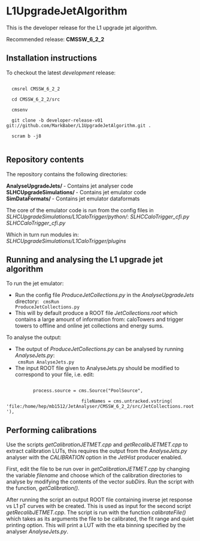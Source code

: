L1UpgradeJetAlgorithm
=====================

This is the developer release for the L1 upgrade jet algorithm.

Recommended release: <b>CMSSW_6_2_2</b>

Installation instructions
-------------------------

To checkout the latest <i>development</i> release:

<code>
  cmsrel CMSSW_6_2_2<br>
  cd CMSSW_6_2_2/src<br>
  cmsenv<br>
  git clone -b developer-release-v01 git://github.com/MarkBaber/L1UpgradeJetAlgorithm.git .<br>
  scram b -j8<br>
</code>


Repository contents
------------------

The repository contains the following directories:

<p>
  <b>AnalyseUpgradeJets/ </b>        - Contains jet analyser code<br>
  <b>SLHCUpgradeSimulations/ </b>    - Contains jet emulator code<br>
  <b>SimDataFormats/ </b>            - Contains jet emulator dataformats<br>
</p>
The core of the emulator code is run from the config files in <i>SLHCUpgradeSimulations/L1CaloTrigger/python/</i>:
        <i>SLHCCaloTrigger_cfi.py</i>
        <i>SLHCCaloTrigger_cfi.py</i>
    
Which in turn run modules in:
        <i>SLHCUpgradeSimulations/L1CaloTrigger/plugins</i>



Running and analysing the L1 upgrade jet algorithm
--------------------------------------------------

To run the jet emulator:
    
  - Run the config file <i>ProduceJetCollections.py</i> in the <i>AnalyseUpgradeJets</i> directory:
  <code>    cmsRun ProduceJetCollections.py </code>
  - This will by default produce a ROOT file <i>JetCollections.root</i> which contains a large amount of 
    information from: caloTowers and trigger towers to offline and online jet collections and energy sums.


To analyse the output:

  - The output of <i>ProduceJetCollections.py</i> can be analysed by running <i>AnalyseJets.py</i>:<br>
  <code>   cmsRun AnalyseJets.py </code>
  - The input ROOT file given to AnalyseJets.py should be modified to correspond to your file, i.e. edit:<br>
  <code>
          process.source = cms.Source("PoolSource",<br>
                            fileNames = cms.untracked.vstring( 'file:/home/hep/mb1512/JetAnalyser/CMSSW_6_2_2/src/JetCollections.root'),                     
</code>

Performing calibrations 
--------------------------------------------------

Use the scripts <i>getCalibrationJETMET.cpp</i> and <i>getRecalibJETMET.cpp</i> to extract calibration LUTs, this requires the output from the <i>AnalyseJets.py</i> analyser with the <i>CALIBRATION</i> option in the <i>JetHist</i> producer enabled.

First, edit the file to be run over in <i>getCalibrationJETMET.cpp</i> by changing the variable <i>filename</i> and choose which of the calibration directories to analyse by modifying the contents of the vector <i>subDirs</i>. Run the script with the function, <i>getCalibration()</i>.

After running the script an output ROOT file containing inverse jet response vs L1 pT curves with be created. This is used as input for the second script <i>getRecalibJETMET.cpp</i>. The script is run with the function <i>calibrateFile()</i> which takes as its arguments the file to be calibrated, the fit range and quiet printing option. This will print a LUT with the eta binning specified by the analyser <i>AnalyseJets.py</i>.




